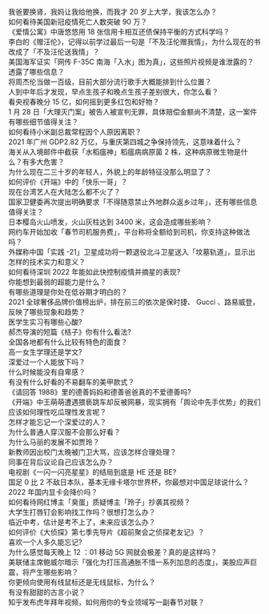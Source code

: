 我爸要换肾，我妈让我给他换，而我才 20 岁上大学，我该怎么办？  
如何看待美国新冠疫情死亡人数突破 90 万？  
《爱情公寓》中唐悠悠用 18 张信用卡相互还债保持平衡的方式科学吗？  
李白的《赠汪伦》，记得以前学过最后一句是「不及汪伦赠我情」，为什么现在的书改成了「不及汪伦送我情」？  
美国海军证实「网传 F-35C 南海「入水」图为真」，这些照片视频是谁泄露的？透露了哪些信息？  
将周杰伦当做一百级，目前大部分流行歌手大概能排到什么位置？  
人到中年后才发现，早点生孩子和晚点生孩子差别很大，你怎么看？  
看央视春晚分 15 亿，如何摇到更多红包和好物？  
1 月 28 日「大理灭门案」被告人被宣判无罪，具体赔偿金额尚不清楚，这一案件有哪些细节值得关注？  
如何看待小米副总裁常程因个人原因离职？  
2021 年广州 GDP2.82 万亿，与重庆第四城之争保持领先，这意味着什么？  
海关从入境邮件中截获「水稻瘟神」稻瘟病病原菌 2 株，这种病原微生物是什么？有多大危害？  
为什么现在二三十岁的年轻人，外貌上的年龄特征没那么明显了？  
如何评价《开端》中的「快乐一哥」？  
现在台湾艺人在大陆怎么都不火了？  
国家卫健委再次提出明确要求「不得随意禁止外地群众返乡过年」，还有哪些信息值得关注？  
日本樱岛火山喷发，火山灰柱达到 3400 米，这会造成哪些影响？  
网约车开始加收「春节司机服务费」，平台称将全额给到司机，你支持这种做法吗？  
外媒称中国「实践 -21」卫星成功将一颗退役北斗卫星送入「坟墓轨道」，显示出怎样的技术实力和意义？  
如何看待深圳 2022 年能如此快控制疫情并摘星的表现?  
你能想到最弱的超能力是什么？  
有哪些道理是你处在低谷期才明白的？  
2021 全球奢侈品牌价值榜出炉，排在前三的依次是保时捷、 Gucci 、路易威登，反映了哪些现象和趋势？  
医学生实习有哪些心酸?  
郝杰导演的短篇《桔子》你有什么看法?  
全国各地都有什么比较有特色的面食？  
高一女生学理还是学文?  
深爱过一个人能放下吗？  
什么时候能没有自卑感？  
有没有什么好看的不易翻车的美甲款式？  
《请回答 1988》里的德善妈妈和德善爸爸真的不爱德善吗?  
《开端》中王萌萌遭遇猥亵跳车却反被网暴，现实拥有「舆论中先手优势」的我们应该如何理性吃瓜理性发言呢？  
怎样才能忘记一个深爱过的人？  
为什么普通人穿汉服不会那么好看？  
为什么马丽的发展不如贾玲？  
新教师因出校门太晚被门卫大骂，应该怎样合理处理？  
同事在背后议论自己应该怎么办？  
电视剧《一闪一闪亮星星》的结局到底是 HE 还是 BE?  
国足 0 比 2 不敌日本队，基本无缘卡塔尔世界杯，你最想对中国足球说什么？  
2022 年国内显卡会降价吗？  
如何看待网红博主「臭蛋」质疑博主「玲子」抄袭其视频？  
大学生打唇钉会影响找工作吗？很想打怎么办？  
临近中考，估计是考不上了，未来应该怎么办？  
如何评价《大侦探》第七季先导片《超前聚会之侦探老友记》？  
喜欢一个人多久能忘记?  
为什么感觉每天晚上 12 ：01 移动 5G 网就会极差？真的是这样吗？  
美联储主席鲍威尔暗示「强化为打压高通胀不惜一系列加息的态度」，美股应声巨震，将产生哪些影响？  
你更倾向使用有线鼠标还是无线鼠标，为什么？  
有没有甜甜的古言小说？  
知乎发布虎年拜年视频，如何用你的专业领域写一副春节对联？  
